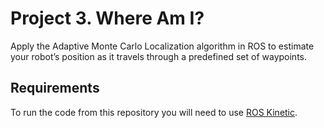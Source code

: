 # Project 3. Where Am I?
Apply the Adaptive Monte Carlo Localization algorithm in ROS to estimate your robot’s position as it travels through a predefined set of waypoints. 

## Requirements
To run the code from this repository you will need to use [ROS Kinetic](http://wiki.ros.org/kinetic).
